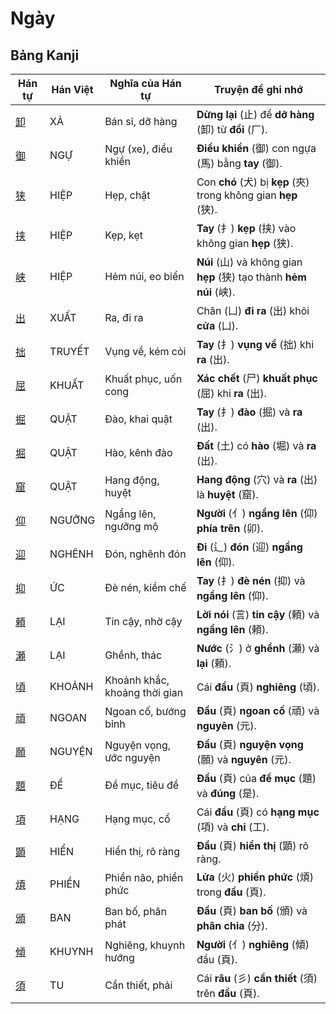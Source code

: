 # Ngày

## Bảng Kanji

| Hán tự | Hán Việt | Nghĩa của Hán tự | Truyện để ghi nhớ |
|---|---|---|---|
| [卸](https://www.google.com/search?q=https://mazii.net/vi-VN/search/kanji/javi/%E5%8D%B8) | XẢ | Bán sỉ, dỡ hàng | **Dừng lại** (止) để **dỡ hàng** (卸) từ **đồi** (厂). |
| [御](https://www.google.com/search?q=https://mazii.net/vi-VN/search/kanji/javi/%E5%BE%A1) | NGỰ | Ngự (xe), điều khiển | **Điều khiển** (御) con ngựa (馬) bằng **tay** (御). |
| [狭](https://www.google.com/search?q=https://mazii.net/vi-VN/search/kanji/javi/%E7%8B%AD) | HIỆP | Hẹp, chật | Con **chó** (犬) bị **kẹp** (夾) trong không gian **hẹp** (狭). |
| [挟](https://www.google.com/search?q=https://mazii.net/vi-VN/search/kanji/javi/%E6%8C%9F) | HIỆP | Kẹp, kẹt | **Tay** (扌) **kẹp** (挟) vào không gian **hẹp** (狭). |
| [峡](https://www.google.com/search?q=https://mazii.net/vi-VN/search/kanji/javi/%E5%B3%A1) | HIỆP | Hẻm núi, eo biển | **Núi** (山) và không gian **hẹp** (狭) tạo thành **hẻm núi** (峡). |
| [出](https://www.google.com/search?q=https://mazii.net/vi-VN/search/kanji/javi/%E5%87%BA) | XUẤT | Ra, đi ra | Chân (凵) **đi ra** (出) khỏi **cửa** (凵). |
| [拙](https://www.google.com/search?q=https://mazii.net/vi-VN/search/kanji/javi/%E6%8B%99) | TRUYẾT | Vụng về, kém cỏi | **Tay** (扌) **vụng về** (拙) khi **ra** (出). |
| [屈](https://www.google.com/search?q=https://mazii.net/vi-VN/search/kanji/javi/%E5%B1%88) | KHUẤT | Khuất phục, uốn cong | **Xác chết** (尸) **khuất phục** (屈) khi **ra** (出). |
| [掘](https://www.google.com/search?q=https://mazii.net/vi-VN/search/kanji/javi/%E6%8E%98) | QUẬT | Đào, khai quật | **Tay** (扌) **đào** (掘) và **ra** (出). |
| [堀](https://www.google.com/search?q=https://mazii.net/vi-VN/search/kanji/javi/%E5%A0%80) | QUẬT | Hào, kênh đào | **Đất** (土) có **hào** (堀) và **ra** (出). |
| [窟](https://www.google.com/search?q=https://mazii.net/vi-VN/search/kanji/javi/%E7%AA%9F) | QUẬT | Hang động, huyệt | **Hang động** (穴) và **ra** (出) là **huyệt** (窟). |
| [仰](https://www.google.com/search?q=https://mazii.net/vi-VN/search/kanji/javi/%E4%BB%B0) | NGƯỠNG | Ngẩng lên, ngưỡng mộ | **Người** (亻) **ngẩng lên** (仰) **phía trên** (卯). |
| [迎](https://www.google.com/search?q=https://mazii.net/vi-VN/search/kanji/javi/%E8%BF%8E) | NGHÊNH | Đón, nghênh đón | **Đi** (辶) **đón** (迎) **ngẩng lên** (仰). |
| [抑](https://www.google.com/search?q=https://mazii.net/vi-VN/search/kanji/javi/%E6%8A%91) | ỨC | Đè nén, kiềm chế | **Tay** (扌) **đè nén** (抑) và **ngẩng lên** (仰). |
| [頼](https://www.google.com/search?q=https://mazii.net/vi-VN/search/kanji/javi/%E9%A0%BC) | LẠI | Tin cậy, nhờ cậy | **Lời nói** (言) **tin cậy** (頼) và **ngẩng lên** (頼). |
| [瀬](https://www.google.com/search?q=https://mazii.net/vi-VN/search/kanji/javi/%E7%80%AC) | LẠI | Ghềnh, thác | **Nước** (氵) ở **ghềnh** (瀬) và **lại** (頼). |
| [頃](https://www.google.com/search?q=https://mazii.net/vi-VN/search/kanji/javi/%E9%A0%83) | KHOẢNH | Khoảnh khắc, khoảng thời gian | Cái **đầu** (頁) **nghiêng** (頃). |
| [頑](https://www.google.com/search?q=https://mazii.net/vi-VN/search/kanji/javi/%E9%A0%91) | NGOAN | Ngoan cố, bướng bỉnh | **Đầu** (頁) **ngoan cố** (頑) và **nguyên** (元). |
| [願](https://www.google.com/search?q=https://mazii.net/vi-VN/search/kanji/javi/%E9%A1%98) | NGUYỆN | Nguyện vọng, ước nguyện | **Đầu** (頁) **nguyện vọng** (願) và **nguyên** (元). |
| [題](https://www.google.com/search?q=https://mazii.net/vi-VN/search/kanji/javi/%E9%A1%8C) | ĐỀ | Đề mục, tiêu đề | **Đầu** (頁) của **đề mục** (題) và **đúng** (是). |
| [項](https://www.google.com/search?q=https://mazii.net/vi-VN/search/kanji/javi/%E9%A0%85) | HẠNG | Hạng mục, cổ | Cái **đầu** (頁) có **hạng mục** (項) và **chỉ** (工). |
| [顕](https://www.google.com/search?q=https://mazii.net/vi-VN/search/kanji/javi/%E9%A1%95) | HIỂN | Hiển thị, rõ ràng | **Đầu** (頁) **hiển thị** (顕) rõ ràng. |
| [煩](https://www.google.com/search?q=https://mazii.net/vi-VN/search/kanji/javi/%E7%85%A9) | PHIỀN | Phiền não, phiền phức | **Lửa** (火) **phiền phức** (煩) trong **đầu** (頁). |
| [頒](https://www.google.com/search?q=https://mazii.net/vi-VN/search/kanji/javi/%E9%A0%92) | BAN | Ban bố, phân phát | **Đầu** (頁) **ban bố** (頒) và **phân chia** (分). |
| [傾](https://www.google.com/search?q=https://mazii.net/vi-VN/search/kanji/javi/%E5%82%BE) | KHUYNH | Nghiêng, khuynh hướng | **Người** (亻) **nghiêng** (傾) đầu (頁). |
| [須](https://www.google.com/search?q=https://mazii.net/vi-VN/search/kanji/javi/%E9%A0%88) | TU | Cần thiết, phải | Cái **râu** (彡) **cần thiết** (須) trên **đầu** (頁). |


